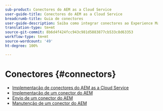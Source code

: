 ```yaml
---
sub-product: Conectores do AEM as a Cloud Service
user-guide-title: Conectores do AEM as a Cloud Service
breadcrumb-title: Guia de conectores
user-guide-description: Saiba como integrar conectores ao Experience Manager as a Cloud Service.
translation-type: tm+mt
source-git-commit: 8b6d4f424fcc943c981d5883877cb533c8d63353
workflow-type: tm+mt
source-wordcount: '49'
ht-degree: 100%

---
```



# Conectores {#connectors}

+ [Implementação de conectores do AEM as a Cloud Service](/help/connectors/home.md)
+ [Implementação de um conector do AEM](implement.md)
+ [Envio de um conector do AEM](submit.md)
+ [Manutenção de um conector do AEM](maintain.md)
